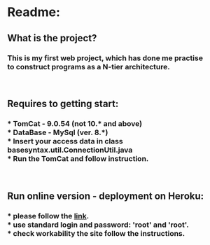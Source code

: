 <html lang="en">
<head>
</head>
<body>
    <h1>Readme:</h1>
    <h2>What is the project?</h2>
    <h3>
        This is my first web project, which has done me practise <br> 
        to construct programs as a N-tier architecture.
    </h3>
    <br>
    <h2>Requires to getting start:</h2>
    <h3>
        * TomCat - 9.0.54 (not 10.* and above) <br>
        * DataBase - MySql (ver. 8.*) <br>
        * Insert your access data in class basesyntax.util.ConnectionUtil.java <br>
        * Run the TomCat and follow instruction.
    </h3>
    <br>
    <h2>Run online version - deployment on Heroku:</h2>
    <h3>
        * please follow the <a href="https://serhii-orlov.herokuapp.com/login">link</a>.<br>
        * use standard login and password: 'root' and 'root'.<br>
        * check workability the site follow the instructions.<br>
    </h3>
</body>
</html>
